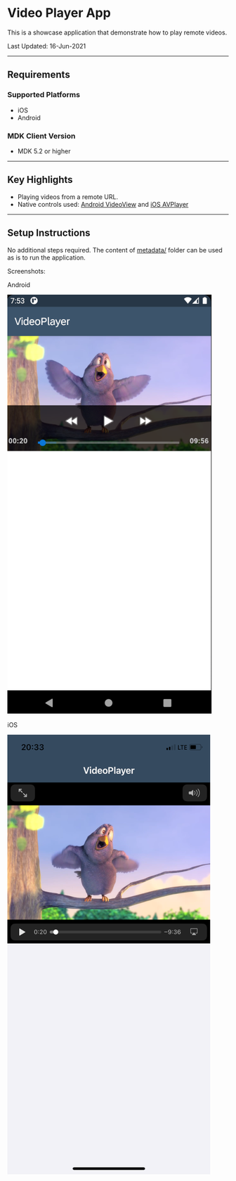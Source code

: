 # Video Player App

This is a showcase application that demonstrate how to play remote videos.

Last Updated: 16-Jun-2021

***

## Requirements

### Supported Platforms

* iOS
* Android

### MDK Client Version

* MDK 5.2 or higher

***

## Key Highlights

* Playing videos from a remote URL.
* Native controls used: [Android VideoView](https://developer.android.com/reference/android/widget/VideoView) and [iOS AVPlayer](https://developer.apple.com/documentation/avfoundation/avplayer)

***

## Setup Instructions

No additional steps required. The content of [metadata/](metadata/) folder can be used as is to run the application.

Screenshots:

Android

![Android PDF Screenshot](Screenshots/android.png)

iOS

![iOS PDF Screenshot](Screenshots/ios.png)
